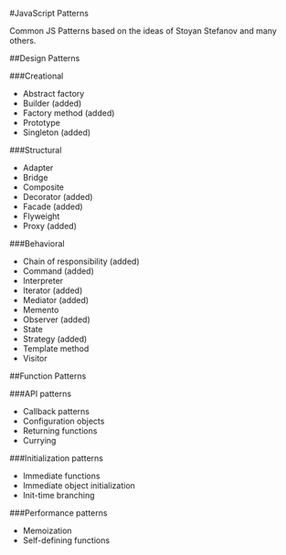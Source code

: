 #JavaScript Patterns

Common JS Patterns based on the ideas of Stoyan Stefanov and many others.

##Design Patterns

###Creational
* Abstract factory
* Builder (added)
* Factory method (added)
* Prototype
* Singleton (added)

###Structural
* Adapter 
* Bridge
* Composite
* Decorator (added)
* Facade (added)
* Flyweight
* Proxy (added)

###Behavioral
* Chain of responsibility (added)
* Command (added)
* Interpreter
* Iterator (added)
* Mediator (added)
* Memento
* Observer (added)
* State
* Strategy (added)
* Template method
* Visitor

##Function Patterns

###API patterns
* Callback patterns
* Configuration objects
* Returning functions
* Currying

###Initialization patterns
* Immediate functions
* Immediate object initialization
* Init-time branching

###Performance patterns
* Memoization
* Self-defining functions